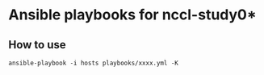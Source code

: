 # Ansible playbooks for nccl-study0*

## How to use
```
ansible-playbook -i hosts playbooks/xxxx.yml -K
```
